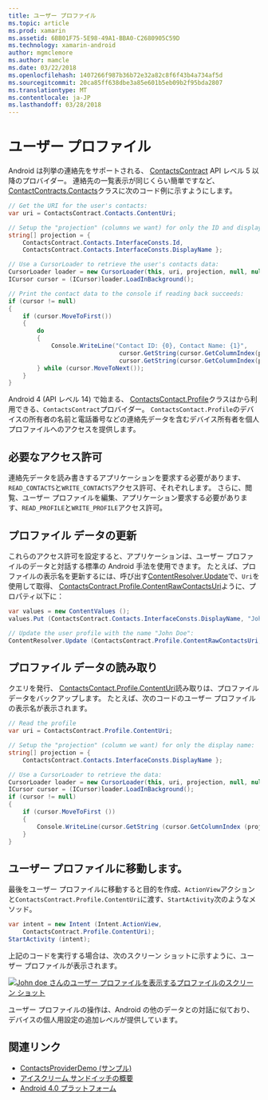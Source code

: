 ```yaml
---
title: ユーザー プロファイル
ms.topic: article
ms.prod: xamarin
ms.assetid: 6BB01F75-5E98-49A1-BBA0-C2680905C59D
ms.technology: xamarin-android
author: mgmclemore
ms.author: mamcle
ms.date: 03/22/2018
ms.openlocfilehash: 1407266f987b36b72e32a82c8f6f43b4a734af5d
ms.sourcegitcommit: 20ca85ff638dbe3a85e601b5eb09b2f95bda2807
ms.translationtype: MT
ms.contentlocale: ja-JP
ms.lasthandoff: 03/28/2018
---
```

# <a name="user-profile"></a>ユーザー プロファイル

Android は列挙の連絡先をサポートされる、 [ContactsContract](https://developer.xamarin.com/api/type/Android.Provider.ContactsContract/) API レベル 5 以降のプロバイダー。 連絡先の一覧表示が同じくらい簡単ですなど、 [ContactContracts.Contacts](https://developer.xamarin.com/api/type/Android.Provider.ContactsContract+Contacts/)クラスに次のコード例に示すようにします。

```csharp
// Get the URI for the user's contacts:
var uri = ContactsContract.Contacts.ContentUri;

// Setup the "projection" (columns we want) for only the ID and display name:
string[] projection = {
    ContactsContract.Contacts.InterfaceConsts.Id, 
    ContactsContract.Contacts.InterfaceConsts.DisplayName };

// Use a CursorLoader to retrieve the user's contacts data:
CursorLoader loader = new CursorLoader(this, uri, projection, null, null, null);
ICursor cursor = (ICursor)loader.LoadInBackground();

// Print the contact data to the console if reading back succeeds:
if (cursor != null)
{
    if (cursor.MoveToFirst())
    {
        do
        {
            Console.WriteLine("Contact ID: {0}, Contact Name: {1}",
                               cursor.GetString(cursor.GetColumnIndex(projection[0])),
                               cursor.GetString(cursor.GetColumnIndex(projection[1])));
        } while (cursor.MoveToNext());
    }
}
```

Android 4 (API レベル 14) で始まる、 [ContactsContact.Profile](https://developer.xamarin.com/api/type/Android.Provider.ContactsContract+Profile/)クラスはから利用できる、`ContactsContract`プロバイダー。 `ContactsContact.Profile`のデバイスの所有者の名前と電話番号などの連絡先データを含むデバイス所有者を個人プロファイルへのアクセスを提供します。


## <a name="required-permissions"></a>必要なアクセス許可

連絡先データを読み書きするアプリケーションを要求する必要があります、`READ_CONTACTS`と`WRITE_CONTACTS`アクセス許可、それぞれします。
さらに、閲覧、ユーザー プロファイルを編集、アプリケーション要求する必要があります、`READ_PROFILE`と`WRITE_PROFILE`アクセス許可。


## <a name="updating-profile-data"></a>プロファイル データの更新

これらのアクセス許可を設定すると、アプリケーションは、ユーザー プロファイルのデータと対話する標準の Android 手法を使用できます。 たとえば、プロファイルの表示名を更新するには、呼び出す[ContentResolver.Update](https://developer.xamarin.com/api/member/Android.Content.ContentResolver.Update)で、`Uri`を使用して取得、 [ContactsContract.Profile.ContentRawContactsUri](https://developer.xamarin.com/api/property/Android.Provider.ContactsContract+Profile.ContentRawContactsUri/)ように、プロパティ以下に：

```csharp
var values = new ContentValues ();
values.Put (ContactsContract.Contacts.InterfaceConsts.DisplayName, "John Doe");

// Update the user profile with the name "John Doe":
ContentResolver.Update (ContactsContract.Profile.ContentRawContactsUri, values, null, null);
```

## <a name="reading-profile-data"></a>プロファイル データの読み取り

クエリを発行、 [ContactsContact.Profile.ContentUri](https://developer.xamarin.com/api/property/Android.Provider.ContactsContract+Profile.ContentUri/)読み取りは、プロファイル データをバックアップします。 たとえば、次のコードのユーザー プロファイルの表示名が表示されます。

```csharp
// Read the profile
var uri = ContactsContract.Profile.ContentUri;

// Setup the "projection" (column we want) for only the display name:
string[] projection = {
    ContactsContract.Contacts.InterfaceConsts.DisplayName };

// Use a CursorLoader to retrieve the data:
CursorLoader loader = new CursorLoader(this, uri, projection, null, null, null);
ICursor cursor = (ICursor)loader.LoadInBackground();
if (cursor != null)
{
    if (cursor.MoveToFirst ())
    {
        Console.WriteLine(cursor.GetString (cursor.GetColumnIndex (projection [0])));
    }
}
```

## <a name="navigating-to-the-user-profile"></a>ユーザー プロファイルに移動します。

最後をユーザー プロファイルに移動すると目的を作成、`ActionView`アクションと`ContactsContract.Profile.ContentUri`に渡す、`StartActivity`次のようなメソッド。

```csharp
var intent = new Intent (Intent.ActionView,
    ContactsContract.Profile.ContentUri);           
StartActivity (intent);
```

上記のコードを実行する場合は、次のスクリーン ショットに示すように、ユーザー プロファイルが表示されます。

[![John doe さんのユーザー プロファイルを表示するプロファイルのスクリーン ショット](user-profile-images/01-profile-screen-sml.png)](user-profile-images/01-profile-screen.png#lightbox)

ユーザー プロファイルの操作は、Android の他のデータとの対話に似ており、デバイスの個人用設定の追加レベルが提供しています。



## <a name="related-links"></a>関連リンク

- [ContactsProviderDemo (サンプル)](https://developer.xamarin.com/samples/monodroid/ContactsProviderDemo/)
- [アイスクリーム サンドイッチの概要](http://www.android.com/about/ice-cream-sandwich/)
- [Android 4.0 プラットフォーム](http://developer.android.com/sdk/android-4.0.html)
